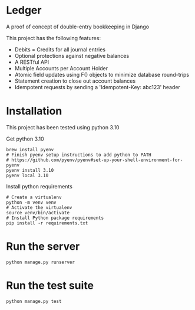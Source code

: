 # Ledger

A proof of concept of double-entry bookkeeping in Django

This project has the following features:
- Debits = Credits for all journal entries
- Optional protections against negative balances
- A RESTful API
- Multiple Accounts per Account Holder
- Atomic field updates using F() objects to minimize database round-trips
- Statement creation to close out account balances
- Idempotent requests by sending a 'Idempotent-Key: abc123' header

# Installation

This project has been tested using python 3.10

Get python 3.10
```
brew install pyenv
# Finish pyenv setup instructions to add python to PATH
# https://github.com/pyenv/pyenv#set-up-your-shell-environment-for-pyenv
pyenv install 3.10
pyenv local 3.10
```

Install python requirements
```
# Create a virtualenv
python -m venv venv
# Activate the virtualenv
source venv/bin/activate
# Install Python package requirements
pip install -r requirements.txt
```

# Run the server

```
python manage.py runserver
```

# Run the test suite

```
python manage.py test
```
